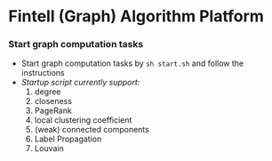 # Fintell (Graph) Algorithm Platform
### Start graph computation tasks
* Start graph computation tasks by `sh start.sh` and follow the instructions
* *Startup script currently support:*
  1. degree
  2. closeness
  3. PageRank
  4. local clustering coefficient
  5. (weak) connected components
  6. Label Propagation
  7. Louvain
